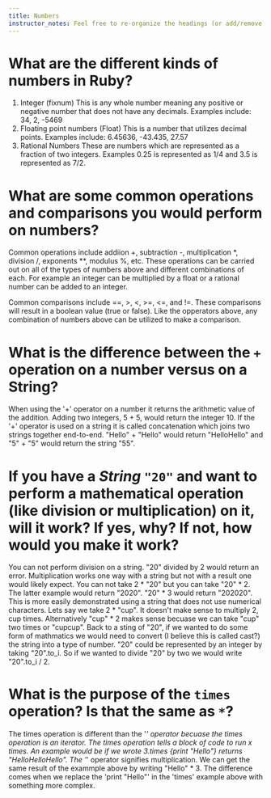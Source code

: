 ```yaml
---
title: Numbers
instructor_notes: Feel free to re-organize the headings (or add/remove headings) below. We included the headings for your benefit, but it's 100% fine if you want to write your responses in some different structure.
---
```


# What are the different kinds of numbers in Ruby?

1) Integer (fixnum) This is any whole number meaning any positive or negative number that does not have any decimals.
    Examples include: 34, 2, -5469
2) Floating point numbers (Float) This is a number that utilizes decimal points.
    Examples include: 6.45636, -43.435, 27.57
3) Rational Numbers  These are numbers which are represented as a fraction of two integers. 
    Examples 0.25 is represented as 1/4 and 3.5 is represented as 7/2.

# What are some common operations and comparisons you would perform on numbers?

Common operations include addiion +, subtraction -, multiplication *, division /, exponents **, modulus %, etc.
These operations can be carried out on all of the types of numbers above and different combinations of each.  For example an integer 
can be multiplied by a float or a rational number can be added to an integer.

Common comparisons include ==, >, <, >=, <=, and !=. These comparisons will result in a boolean value (true or false). Like the 
opperators above, any combination of numbers above can be utilized to make a comparison. 

# What is the difference between the `+` operation on a number versus on a String?

When using the '+' operator on a number it returns the arithmetic value of the addition. Adding two integers, 5 + 5, would return 
the integer 10. If the '+' operator is used on a string it is called concatenation which joins two strings together end-to-end. 
"Hello" + "Hello" would return "HelloHello" and "5" + "5" would return the string "55".  

# If you have a _String_ `"20"` and want to perform a mathematical operation (like division or multiplication) on it, will it work? If yes, why? If not, how would you make it work?

You can not perform division on a string. "20" divided by 2 would return an error.  Multiplication works one way with a string 
but not with a result one would likely expect. You can not take 2 * "20" but you can take "20" * 2.  The latter example would 
return "2020". "20" * 3 would return "202020". This is more easily demonstrated using a string that does not use numerical characters.
Lets say we take 2 * "cup".  It doesn't make sense to multiply 2, cup times. Alternatively "cup" * 2 makes sense becuase we can take 
"cup" two times or "cupcup". Back to a sting of "20", if we wanted to do some form of mathmatics we would need to convert (I believe
this is called cast?) the string into a type of number.  "20" could be represented by an integer by taking "20".to_i. So if we 
wanted to divide "20" by two we would write "20".to_i / 2.

# What is the purpose of the `times` operation? Is that the same as `*`?

The times operation is different than the '*' operator becuase the times operation is an iterator. The times operation tells 
a block of code to run x times.  An example would be if we wrote 3.times {print "Hello"} returns "HelloHelloHello".  The '*' 
operator signifies multiplication. We can get the same result of the exammple above by writing "Hello" * 3. The difference comes 
when we replace the 'print "Hello"' in the 'times' example above with something more complex.
